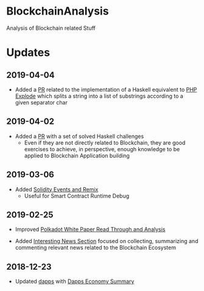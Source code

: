 
# BlockchainAnalysis
Analysis of Blockchain related Stuff


# Updates 

## 2019-04-04 

- Added a [PR](https://github.com/NicolaBernini/BlockchainAnalysis/pull/8) related to the implementation of a Haskell equivalent to [PHP Explode](https://www.php.net/manual/es/function.explode.php) which splits a string into a list of substrings according to a given separator char 

## 2019-04-02 

- Added a [PR](https://github.com/NicolaBernini/BlockchainAnalysis/pull/7) with a set of solved Haskell challenges 
  - Even if they are not directly related to Blockchain, they are good exercises to achieve, in perspective, enough knowledge to be applied to Blockchain Application building 


## 2019-03-06 

- Added [Solidity Events and Remix](https://github.com/NicolaBernini/BlockchainAnalysis/tree/master/solidity/events)
  - Useful for Smart Contract Runtime Debug 
  
  
## 2019-02-25 

- Improved [Polkadot White Paper Read Through and Analysis](https://github.com/NicolaBernini/BlockchainAnalysis/issues/1)

- Added [Interesting News Section](https://github.com/NicolaBernini/BlockchainAnalysis/issues/2) focused on collecting, summarizing and commenting relevant news related to the Blockchain Ecosystem 







## 2018-12-23 

- Updated [dapps](dapps/) with [Dapps Economy Summary](dapps/Dapps%20Economy%202018-12-23.pdf)









